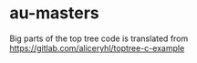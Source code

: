 # au-masters

Big parts of the top tree code is translated from https://gitlab.com/aliceryhl/toptree-c-example

